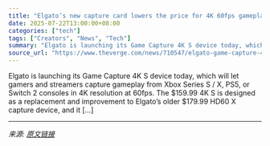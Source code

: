 ```yaml
---
title: "Elgato’s new capture card lowers the price for 4K 60fps gameplay recording"
date: 2025-07-22T13:00:00+08:00
categories: ["tech"]
tags: ["Creators", "News", "Tech"]
summary: "Elgato is launching its Game Capture 4K S device today, which will let gamers and streamers capture gameplay from Xbox Series S / X, PS5, or Switch 2 consoles in 4K resolution at 60fps. The $159.99 4K"
source_url: "https://www.theverge.com/news/710547/elgato-game-capture-4k-price-release-date-features"
---
```


Elgato is launching its Game Capture 4K S device today, which will let gamers and streamers capture gameplay from Xbox Series S / X, PS5, or Switch 2 consoles in 4K resolution at 60fps. The $159.99 4K S is designed as a replacement and improvement to Elgato’s older $179.99 HD60 X capture device, and it [&#8230;]

---

*来源: [原文链接](https://www.theverge.com/news/710547/elgato-game-capture-4k-price-release-date-features)*
